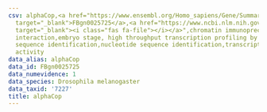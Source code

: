 ```yaml
---
csv: alphaCop,<a href="https://www.ensembl.org/Homo_sapiens/Gene/Summary?db=core;g=FBgn0025725"
  target="_blank">FBgn0025725</a>,<a href="https://www.ncbi.nlm.nih.gov/pubmed/15998452"
  target="_blank"><i class="fas fa-file"></i></a>",chromatin immunoprecipitation assay,direct
  interaction,embryo stage, high throughput transcription profiling by microarray,nucleotide
  sequence identification,nucleotide sequence identification,transcriptional regulation,down-regulates
  activity
data_alias: alphaCop
data_id: FBgn0025725
data_numevidence: 1
data_species: Drosophila melanogaster
data_taxid: '7227'
title: alphaCop
---
```

